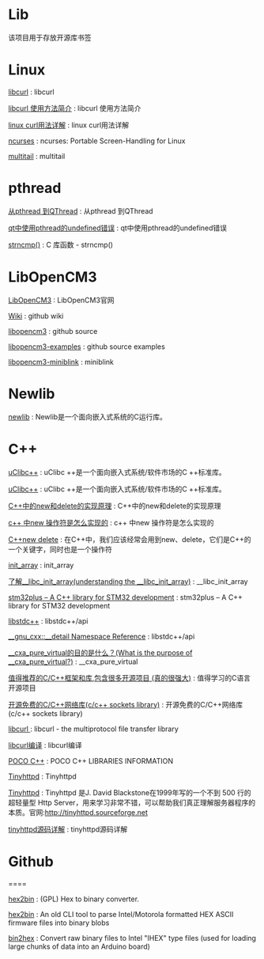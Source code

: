 # Lib
该项目用于存放开源库书签

Linux
==
[libcurl](https://baike.baidu.com/item/libcurl/5256898?fr=aladdin) : libcurl 

[libcurl 使用方法简介](https://blog.csdn.net/myvest/article/details/82899788) : libcurl 使用方法简介 

[linux curl用法详解](https://www.cnblogs.com/liqing1009/p/4196228.html) : linux curl用法详解 

[ncurses](https://www.linuxjournal.com/article/1124) : ncurses: Portable Screen-Handling for Linux 

[multitail](https://github.com/flok99/multitail/blob/master/INSTALL) : multitail 

pthread
==
[从pthread 到QThread](https://www.cnblogs.com/lfsblack/p/4614541.html?utm_source=tuicool) : 从pthread 到QThread 

[qt中使用pthread的undefined错误](https://blog.csdn.net/xuleisdjn/article/details/78284714) : qt中使用pthread的undefined错误 

[strncmp()](https://www.runoob.com/cprogramming/c-function-strncmp.html) : C 库函数 - strncmp() 

LibOpenCM3
==
[LibOpenCM3](http://libopencm3.org/) : LibOpenCM3官网

[Wiki](https://github.com/libopencm3/libopencm3/wiki) : github wiki

[libopencm3](https://github.com/libopencm3/libopencm3) : github source

[libopencm3-examples](https://github.com/libopencm3/libopencm3-examples) : github source examples

[libopencm3-miniblink](https://github.com/libopencm3/libopencm3-miniblink) : miniblink


Newlib
==
[newlib](https://baike.baidu.com/item/newlib/1886687?fr=aladdin) : Newlib是一个面向嵌入式系统的C运行库。


C++
==
[uClibc++](https://cxx.uclibc.org/) : uClibc ++是一个面向嵌入式系统/软件市场的C ++标准库。

[uClibc++](https://www.uclibc.org/toolchains.html) : uClibc ++是一个面向嵌入式系统/软件市场的C ++标准库。

[C++中的new和delete的实现原理](https://q.115.com/182920/T1267548.html) : C++中的new和delete的实现原理

[c++ 中new 操作符是怎么实现的](https://segmentfault.com/q/1010000000160483?_ea=333734) : c++ 中new 操作符是怎么实现的

[C++new delete](https://blog.csdn.net/lihuadaiyu26/article/details/79667485) : 在C++中，我们应该经常会用到new、delete，它们是C++的一个关键字，同时也是一个操作符

[init_array](https://wenku.baidu.com/view/f56d5a8dbb68a98270fefa1c.html) : init_array

[了解__libc_init_array(understanding the __libc_init_array)](http://www.it1352.com/784120.html) : __libc_init_array

[stm32plus – A C++ library for STM32 development](http://andybrown.me.uk/2011/12/28/stm32plus-a-c-library-for-stm32-development/) : stm32plus – A C++ library for STM32 development

[libstdc++](http://gcc.gnu.org/onlinedocs/gcc-4.6.2/libstdc++/api/a00069.html) : libstdc++/api

[__gnu_cxx::__detail Namespace Reference](https://gcc.gnu.org/onlinedocs/gcc-4.6.2/libstdc++/api/a01126.html) : libstdc++/api

[__cxa_pure_virtual的目的是什么？(What is the purpose of __cxa_pure_virtual?)](http://www.it1352.com/474296.html) : __cxa_pure_virtual

[值得推荐的C/C++框架和库,包含很多开源项目 (真的很强大)](https://blog.csdn.net/weixin_41413441/article/details/80873871) : 值得学习的C语言开源项目 

[开源免费的C/C++网络库(c/c++ sockets library)](https://www.cnblogs.com/lidabo/p/3767794.html) : 开源免费的C/C++网络库(c/c++ sockets library) 

[libcurl ](https://curl.haxx.se/libcurl/) : libcurl - the multiprotocol file transfer library 

[libcurl编译](http://www.cnblogs.com/findumars/p/5087218.html) : libcurl编译 

[POCO C++](https://pocoproject.org/about.html#features) : POCO C++ LIBRARIES INFORMATION 

[Tinyhttpd](https://github.com/nengm/Tinyhttpd) : Tinyhttpd 

[Tinyhttpd](https://github.com/EZLippi/Tinyhttpd) : Tinyhttpd 是J. David Blackstone在1999年写的一个不到 500 行的超轻量型 Http Server，用来学习非常不错，可以帮助我们真正理解服务器程序的本质。官网:http://tinyhttpd.sourceforge.net 

[tinyhttpd源码详解](https://blog.csdn.net/zx714311728/article/details/52946152) : tinyhttpd源码详解 


# Github
====

[hex2bin](https://github.com/Keidan/hex2bin) : (GPL) Hex to binary converter. 

[hex2bin](https://github.com/E3V3A/hex2bin) : An old CLI tool to parse Intel/Motorola formatted HEX ASCII firmware files into binary blobs 

[bin2hex](https://github.com/krupski/bin2hex) : Convert raw binary files to Intel "IHEX" type files (used for loading large chunks of data into an Arduino board) 





